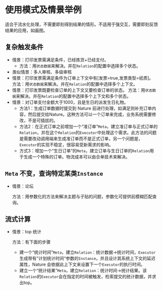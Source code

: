 # 使用模式及情景举例

适合于流水化处理，不需要即刻得到结果的情形。不适用于强交互，需要即刻反馈结果的应用，如画图。

## 复杂触发条件

- 情景：打印发票需满足条件，已经拣货+已经支付。
  - 方法：用`状态数据`来解决。并在`Relation`的配置中选择多个状态。
- 类似情景：多人审核、多级审核
- 情景：打印发票需满足条件为订单上下文中有[发票=true,发票类型=纸质]。
  方法：用`状态数据`来解决。并在`Relation`的配置中选择多个上下文。
- 情景：打印发票既要检查订单的上下文又要检查订单的状态。
  方法：用`状态数据`来解决。并在`Relation`的配置中选择多个上下文和多个状态。
- 情景：对订单支付金额大于1000，且是生日的派发生日礼物。
  - 方法1：生成订单数据时提交到 Nature 前进行处理，如满足则补充订单内容，然后提交给Nature。这种方法可以一个订单来完成，业务系统需要修改，不是可插拔的。
  - 方法2：在正式订单之前增加一个“准订单”`Meta`，建立准订单与正式订单的`Relation`，并在这个`Relation`的`Executor`中处理这个需求。此方法的问题是需要改动调用端来生成准订单而不是正式订单，另一个问题是，`Executor`的实现不稳定，很容易受新需求的影响。
  - 方式3：增加一个“生日订单”的`Meta`，建立订单与生日订单的`Relation`用于生成一个特殊的订单。物流成本可以由合单技术来解决。

## `Meta` 不变，查询特定某类`Instance`

- 情景：论坛

  方法：用参数化的方法来解决主题与子贴的问题，参数化可提供前模糊匹配查询。

## 流式计算

- 情景：top 统计

  方法：有下面的步骤

  - 建一个“统计时间”`Meta`，建立`Relation`：统计数据->统计时间，`Executor`生成带有"计划统计时间“参数的`Instance`，并且设计其系统上下文的延迟属性，Nature 会依据此上下文来设置下一个`Executor`的执行时间。
  - 建立一个“统计结果”`Meta`，建立`Relation`：统计时间->统计结果。该`Relation`的`Executor`会在指定的时间被触发，检索提交的统计数据，并求出top。

